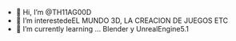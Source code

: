 - 👋 Hi, I’m @TH11AG00D
- 👀 I’m interestedeEL MUNDO 3D, LA CREACION DE JUEGOS ETC
- 🌱 I’m currently learning ...  Blender y UnrealEngine5.1   
   
<!---
TH11AG00D/TH11AG00D is a ✨ special ✨ repository because its `README.md` (this file) appears on your GitHub profile.
You can click the Preview link to take a look at your changes.
--->
